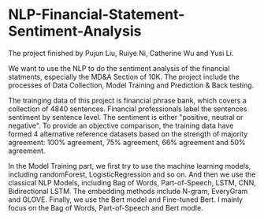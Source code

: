 # NLP-Financial-Statement-Sentiment-Analysis
The project finished by Pujun Liu, Ruiye Ni, Catherine Wu and Yusi Li.

We want to use the NLP to do the sentiment analysis of the financial statments, especially the MD&A Section of 10K.
The project include the processes of Data Collection, Model Training and Prediction & Back testing. 

The trainging data of this project is financial phrase bank, which covers a collection of 4840 sentences. Financial professionals label the sentences sentiment by sentence level. The sentiment is either "positive, neutral or negative". To provide an objective comparison, the training data have formed 4 alternative reference datasets based on the strength of majority agreement:  100% agreement, 75% agreement, 66% agreement and 50% agreement.

In the Model Training part, we first try to use the machine learning models, including randomForest, LogisticRegression and so on. And then we use the classical NLP Models, including Bag of Words, Part-of-Speech, LSTM, CNN, Bidirectional LSTM. The embedding methods include N-gram, EveryGram and GLOVE. Finally, we use the Bert model and Fine-tuned Bert. I mainly focus on the Bag of Words, Part-of-Speech and Bert modle.
